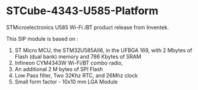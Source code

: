 # STCube-4343-U585-Platform
STMicroelectronics U585 Wi-Fi /BT product release from Inventek. 

This SIP module is based on :
1.	ST Micro  MCU, the STM32U585AII6, in the UFBGA 169, with 2 Mbytes of Flash (dual bank) memory and 786 Kbytes of SRAM
2.	Infineon CYM4343W Wi-Fi/BT combo radio, 
3.	An additional 2 M bytes of SPI Flash
4.	Low Pass filter, Two 32Khz RTC, and 26Mhz clock
5.	Small form factor - 10x10 mm LGA Module

